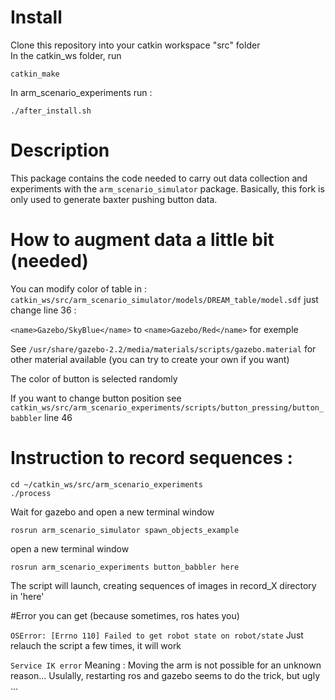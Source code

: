 # Install 

Clone this repository into your catkin workspace "src" folder  
In the catkin_ws folder, run 
```
catkin_make
```

In arm_scenario_experiments run : 
```
./after_install.sh
```

# Description

This package contains the code needed to carry out data collection and experiments with the `arm_scenario_simulator` package.
Basically, this fork is only used to generate baxter pushing button data.

# How to augment data a little bit (needed)

You can modify color of table in : `catkin_ws/src/arm_scenario_simulator/models/DREAM_table/model.sdf`
just change line 36 : 

`<name>Gazebo/SkyBlue</name>`
to 
`<name>Gazebo/Red</name>`  for exemple

See  `/usr/share/gazebo-2.2/media/materials/scripts/gazebo.material` for other material available (you can try to create your own if you want)

The color of button is selected randomly

If you want to change button position see `catkin_ws/src/arm_scenario_experiments/scripts/button_pressing/button_babbler` line 46

# Instruction to record sequences :

```
cd ~/catkin_ws/src/arm_scenario_experiments
./process
```


Wait for gazebo and open a new terminal window
```
rosrun arm_scenario_simulator spawn_objects_example
```

open a new terminal window
```
rosrun arm_scenario_experiments button_babbler here
```

The script will launch, creating sequences of images in record_X directory in 'here'

#Error you can get (because sometimes, ros hates you)

`OSError: [Errno 110] Failed to get robot state on robot/state`
Just relauch the script a few times, it will work

`Service IK error`
Meaning : Moving the arm is not possible for an unknown reason...
Usulally, restarting ros and gazebo seems to do the trick, but ugly ...